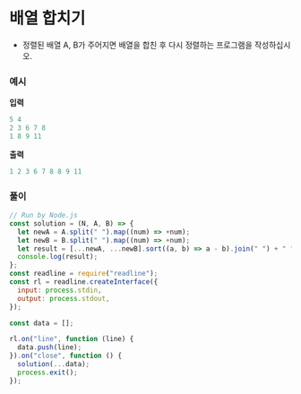 # 배열 합치기

- 정렬된 배열 A, B가 주어지면 배열을 합친 후 다시 정렬하는 프로그램을 작성하십시오.

### 예시

<b>입력</b>

```js
5 4
2 3 6 7 8
1 8 9 11
```

<b>출력</b>

```js
1 2 3 6 7 8 8 9 11
```

### 풀이

```js
// Run by Node.js
const solution = (N, A, B) => {
  let newA = A.split(" ").map((num) => +num);
  let newB = B.split(" ").map((num) => +num);
  let result = [...newA, ...newB].sort((a, b) => a - b).join(" ") + " ";
  console.log(result);
};
const readline = require("readline");
const rl = readline.createInterface({
  input: process.stdin,
  output: process.stdout,
});

const data = [];

rl.on("line", function (line) {
  data.push(line);
}).on("close", function () {
  solution(...data);
  process.exit();
});
```
